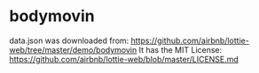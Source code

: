 # bodymovin

data.json was downloaded from:
https://github.com/airbnb/lottie-web/tree/master/demo/bodymovin
It has the MIT License:
https://github.com/airbnb/lottie-web/blob/master/LICENSE.md
